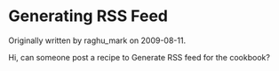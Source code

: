 # Generating RSS Feed

Originally written by raghu_mark on 2009-08-11.

Hi, can someone post a recipe to Generate RSS feed for the cookbook?
